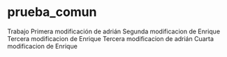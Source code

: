 # prueba_comun
Trabajo
Primera modificación de adrián
Segunda modificacion de Enrique
Tercera modificacion de Enrique
Tercera modificacion de adrián
Cuarta modificacion de Enrique
